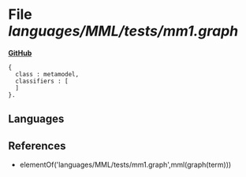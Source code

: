 # File _languages/MML/tests/mm1.graph_
**[GitHub](https://github.com/softlang/yas/blob/master/languages/MML/tests/mm1.graph)**
```
{
  class : metamodel,
  classifiers : [
  ]
}.
```

## Languages

## References
* elementOf('languages/MML/tests/mm1.graph',mml(graph(term)))
